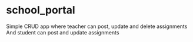 # school_portal

Simple CRUD app where teacher can post, update and delete assignments
And student can post and update assignments

